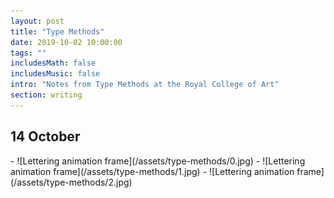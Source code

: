 ```yaml
---
layout: post
title: "Type Methods"
date: 2019-10-02 10:00:00
tags: ""
includesMath: false
includesMusic: false
intro: "Notes from Type Methods at the Royal College of Art"
section: writing
---
```


## 14 October

<div class='full gallery' markdown ='1'>
- ![Lettering animation frame](/assets/type-methods/0.jpg)
- ![Lettering animation frame](/assets/type-methods/1.jpg)
- ![Lettering animation frame](/assets/type-methods/2.jpg)
</div>